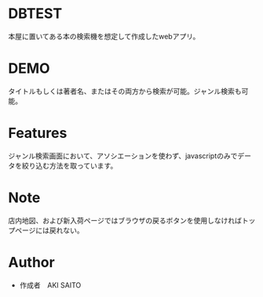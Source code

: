 # DBTEST
本屋に置いてある本の検索機を想定して作成したwebアプリ。

# DEMO
タイトルもしくは著者名、またはその両方から検索が可能。ジャンル検索も可能。

# Features
ジャンル検索画面において、アソシエーションを使わず、javascriptのみでデータを絞り込む方法を取っています。

# Note
店内地図、および新入荷ページではブラウザの戻るボタンを使用しなければトップページには戻れない。

# Author
* 作成者　AKI SAITO
